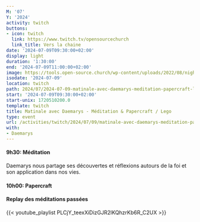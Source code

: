 ```yaml
---
M: '07'
Y: '2024'
activity: twitch
buttons:
- icon: twitch
  link: https://www.twitch.tv/opensourcechurch
  link_title: Vers la chaine
date: '2024-07-09T09:30:00+02:00'
display: light
duration: '1:30:00'
end: '2024-07-09T11:00:00+02:00'
image: https://tools.open-source.church/wp-content/uploads/2022/08/night-sky-osc-noms-de-dieu.jpg
isodate: '2024-07-09'
location: twitch
path: 2024/07/2024-07-09-matinale-avec-daemarys-meditation-papercraft-lego.md
start: '2024-07-09T09:30:00+02:00'
start-unix: 1720510200.0
template: twitch
title: Matinale avec Daemarys - Méditation & Papercraft / Lego
type: event
url: /activities/twitch/2024/07/09/matinale-avec-daemarys-meditation-papercraft-lego
with:
- Daemarys
---
```

#### 9h30: Méditation



Daemarys nous partage ses découvertes et réflexions autours de la foi et son application dans nos vies.

#### 10h00: Papercraft


#### Replay des méditations passées

{{< youtube_playlist PLCjY_teexXiDizGJR2lKQhzrKb6R_C2UX >}}